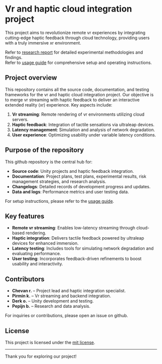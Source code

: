 # Vr and haptic cloud integration project

This project aims to revolutionize remote vr experiences by integrating cutting-edge haptic feedback through cloud technology, providing users with a truly immersive xr environment.

Refer to [research report](Deliverables-P56/Research-Report.md) for detailed experimental methodologies and findings.  
Refer to [usage guide](Deliverables-P56/Usage-guide.md) for comprehensive setup and operating instructions.

## Project overview
This repository contains all the source code, documentation, and testing frameworks for the vr and haptic cloud integration project. Our objective is to merge vr streaming with haptic feedback to deliver an interactive extended reality (xr) experience. Key aspects include:
1. **Vr streaming**: Remote rendering of vr environments utilizing cloud servers.
2. **Haptic feedback**: Integration of tactile sensations via ultraleap devices.
3. **Latency management**: Simulation and analysis of network degradation.
4. **User experience**: Optimizing usability under variable latency conditions.

## Purpose of the repository
This github repository is the central hub for:
- **Source code**: Unity projects and haptic feedback integration.
- **Documentation**: Project plans, test plans, experimental results, risk management strategies, and research analysis.
- **Changelogs**: Detailed records of development progress and updates.
- **Data and logs**: Performance metrics and user testing data.

For setup instructions, please refer to the [usage guide](Deliverables-P56/Usage-guide.md).

## Key features
- **Remote vr streaming**: Enables low-latency streaming through cloud-based rendering.
- **Haptic integration**: Delivers tactile feedback powered by ultraleap devices for enhanced immersion.
- **Latency testing**: Includes tools for simulating network degradation and evaluating performance.
- **User testing**: Incorporates feedback-driven refinements to boost usability and interactivity.

## Contributors
- **Chevan r.** – Project lead and haptic integration specialist.
- **Pirmin k.** – Vr streaming and backend integration.
- **Derk o.** – Unity development and testing.
- **Pepijn b.** – Research and data analysis.

For inquiries or contributions, please open an issue on github.

## License
This project is licensed under the [mit license](LICENSE).

---

Thank you for exploring our project!

